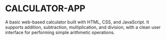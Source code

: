 # CALCULATOR-APP
A basic web-based calculator built with HTML, CSS, and JavaScript. It supports addition, subtraction, multiplication, and division, with a clean user interface for performing simple arithmetic operations.
